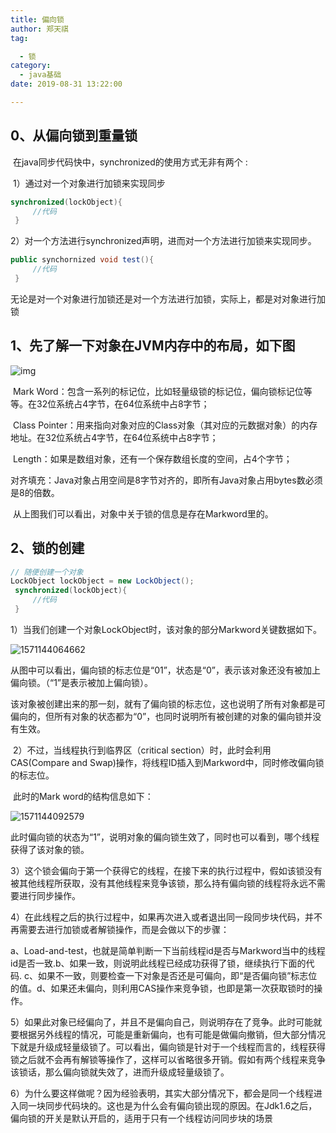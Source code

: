```yaml
---
title: 偏向锁
author: 郑天祺
tag:

  - 锁
category:
  - java基础
date: 2019-08-31 13:22:00

---
```


## 0、从偏向锁到重量锁

​    在java同步代码快中，synchronized的使用方式无非有两个 :   

​    1）通过对一个对象进行加锁来实现同步

```java
synchronized(lockObject){
     //代码
 }
```

​     2）对一个方法进行synchronized声明，进而对一个方法进行加锁来实现同步。

```java
public synchornized void test(){
     //代码
 }
```

​     无论是对一个对象进行加锁还是对一个方法进行加锁，实际上，都是对对象进行加锁

## 1、先了解一下对象在JVM内存中的布局，如下图

![img](/assets/images/java对象存储.png)

​        Mark Word：包含一系列的标记位，比如轻量级锁的标记位，偏向锁标记位等等。在32位系统占4字节，在64位系统中占8字节；

​         Class Pointer：用来指向对象对应的Class对象（其对应的元数据对象）的内存地址。在32位系统占4字节，在64位系统中占8字节；

​         Length：如果是数组对象，还有一个保存数组长度的空间，占4个字节；

​         对齐填充：Java对象占用空间是8字节对齐的，即所有Java对象占用bytes数必须是8的倍数。

​        从上图我们可以看出，对象中关于锁的信息是存在Markword里的。

## 2、锁的创建



```java
// 随便创建一个对象
LockObject lockObject = new LockObject();
 synchronized(lockObject){
     //代码
 }
```

​    1）当我们创建一个对象LockObject时，该对象的部分Markword关键数据如下。

![1571144064662](/assets/images/锁的创建.png)

​         从图中可以看出，偏向锁的标志位是“01”，状态是“0”，表示该对象还没有被加上偏向锁。（“1”是表示被加上偏向锁）。

​         该对象被创建出来的那一刻，就有了偏向锁的标志位，这也说明了所有对象都是可偏向的，但所有对象的状态都为“0”，也同时说明所有被创建的对象的偏向锁并没有生效。

​    2）不过，当线程执行到临界区（critical section）时，此时会利用CAS(Compare and Swap)操作，将线程ID插入到Markword中，同时修改偏向锁的标志位。

​          此时的Mark word的结构信息如下：

![1571144092579](/assets/images/锁的创建2.png)

​          此时偏向锁的状态为“1”，说明对象的偏向锁生效了，同时也可以看到，哪个线程获得了该对象的锁。   

​    3）这个锁会偏向于第一个获得它的线程，在接下来的执行过程中，假如该锁没有被其他线程所获取，没有其他线程来竞争该锁，那么持有偏向锁的线程将永远不需要进行同步操作。

​    4）在此线程之后的执行过程中，如果再次进入或者退出同一段同步块代码，并不再需要去进行加锁或者解锁操作，而是会做以下的步骤：

​         a、Load-and-test，也就是简单判断一下当前线程id是否与Markword当中的线程id是否一致.
​         b、如果一致，则说明此线程已经成功获得了锁，继续执行下面的代码.
​         c、如果不一致，则要检查一下对象是否还是可偏向，即“是否偏向锁”标志位的值。
​         d、如果还未偏向，则利用CAS操作来竞争锁，也即是第一次获取锁时的操作。

​    5）如果此对象已经偏向了，并且不是偏向自己，则说明存在了竞争。此时可能就要根据另外线程的情况，可能是重新偏向，也有可能是做偏向撤销，但大部分情况下就是升级成轻量级锁了。可以看出，偏向锁是针对于一个线程而言的，线程获得锁之后就不会再有解锁等操作了，这样可以省略很多开销。假如有两个线程来竞争该锁话，那么偏向锁就失效了，进而升级成轻量级锁了。

   6）为什么要这样做呢？因为经验表明，其实大部分情况下，都会是同一个线程进入同一块同步代码块的。这也是为什么会有偏向锁出现的原因。在Jdk1.6之后，偏向锁的开关是默认开启的，适用于只有一个线程访问同步块的场景